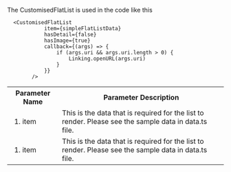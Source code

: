 The CustomisedFlatList is used in the code like this <br/>
```
  <CustomisedFlatList
            item={simpleFlatListData}
            hasDetail={false}
            hasImage={true}
            callback={(args) => {
                if (args.uri && args.uri.length > 0) {
                    Linking.openURL(args.uri)
                }
            }}
        />
```
  
<table>
  <th>Parameter Name</th>
  <th>Parameter Description</th>
  <tr>
    <td><ol><li>item</li></ol></td>
    <td>This is the data that is required for the list to render. Please see the sample data in data.ts file.</td>
  </tr>
  <tr>
    <td><ol><li>item</li></ol></td>
    <td>This is the data that is required for the list to render. Please see the sample data in data.ts file.</td>
  </tr>
 </table>


